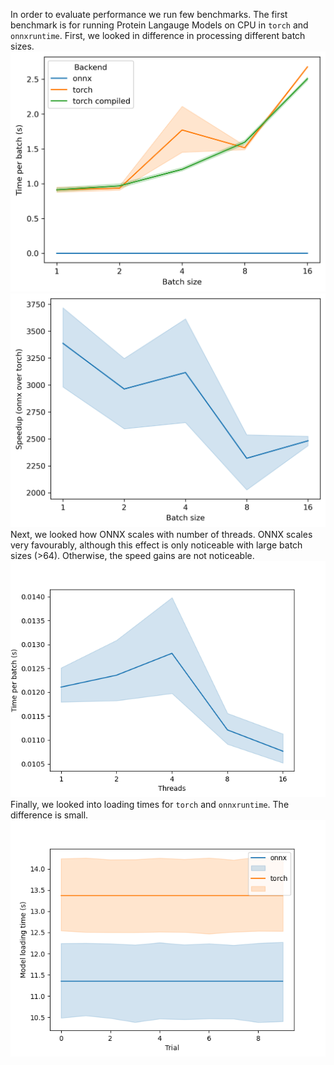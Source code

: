 In order to evaluate performance we run few benchmarks.
The first benchmark is for running Protein Langauge Models on CPU in `torch` and `onnxruntime`.
First, we looked in difference in processing different batch sizes.
![batch_size](figures/batch_time_vs_batch_size.png)
![speedup](figures/speedup_vs_batch_size.png)
Next, we looked how ONNX scales with number of threads. ONNX scales very favourably, although this effect is only noticeable with large batch sizes (>64). Otherwise, the speed gains are not noticeable.
![threads](figures/batch_time_vs_threads.png)
Finally, we looked into loading times for `torch` and `onnxruntime`. The difference is small.
![loading_time](figures/model_loading_time.png)
